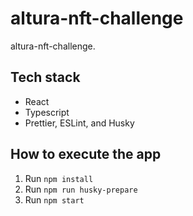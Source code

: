 # altura-nft-challenge

altura-nft-challenge.

## Tech stack

- React
- Typescript
- Prettier, ESLint, and Husky

## How to execute the app

1. Run `npm install`
2. Run `npm run husky-prepare`
3. Run `npm start`
